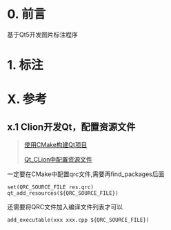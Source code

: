 # 0. 前言

基于Qt5开发图片标注程序



# 1. 标注





# X. 参考

## x.1 Clion开发Qt，配置资源文件

> [使用CMake构建Qt项目](https://blog.csdn.net/qq_40181592/article/details/101623231)
>
> [Qt_CLion中配置资源文件 ](https://www.cnblogs.com/Lhh-9999/p/16884584.html)

一定要在CMake中配置qrc文件,需要再find_packages后面

```shell
set(QRC_SOURCE_FILE res.qrc)
qt_add_resources(${QRC_SOURCE_FILE})
```

还需要将QRC文件加入编译文件列表才可以

```shell
add_executable(xxx xxx.cpp ${QRC_SOURCE_FILE})
```
